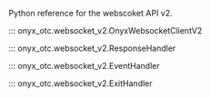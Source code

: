 Python reference for the webscoket API v2.

::: onyx_otc.websocket_v2.OnyxWebsocketClientV2

::: onyx_otc.websocket_v2.ResponseHandler

::: onyx_otc.websocket_v2.EventHandler

::: onyx_otc.websocket_v2.ExitHandler
